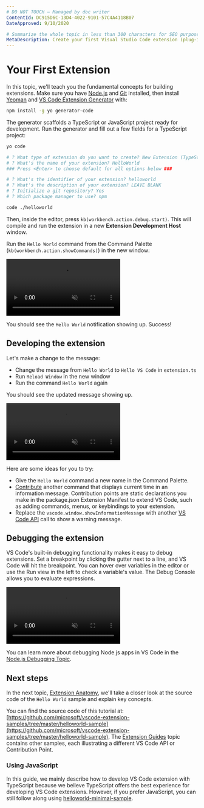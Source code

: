 ```yaml
---
# DO NOT TOUCH — Managed by doc writer
ContentId: DC915D6C-13D4-4022-9101-57C4A4118B07
DateApproved: 9/10/2020

# Summarize the whole topic in less than 300 characters for SEO purpose
MetaDescription: Create your first Visual Studio Code extension (plug-in) with a simple Hello World example.
---
```


# Your First Extension

In this topic, we'll teach you the fundamental concepts for building extensions. Make sure you have [Node.js](https://nodejs.org/en/) and [Git](https://git-scm.com/) installed, then install [Yeoman](https://yeoman.io/) and [VS Code Extension Generator](https://www.npmjs.com/package/generator-code) with:

```bash
npm install -g yo generator-code
```

The generator scaffolds a TypeScript or JavaScript project ready for development. Run the generator and fill out a few fields for a TypeScript project:

```bash
yo code

# ? What type of extension do you want to create? New Extension (TypeScript)
# ? What's the name of your extension? HelloWorld
### Press <Enter> to choose default for all options below ###

# ? What's the identifier of your extension? helloworld
# ? What's the description of your extension? LEAVE BLANK
# ? Initialize a git repository? Yes
# ? Which package manager to use? npm

code ./helloworld
```

Then, inside the editor, press `kb(workbench.action.debug.start)`. This will compile and run the extension in a new **Extension Development Host** window.

Run the `Hello World` command from the Command Palette (`kb(workbench.action.showCommands)`) in the new window:

<video autoplay loop muted playsinline controls title="Launch your first VS Code extension video">
  <source src="/api/get-started/your-first-extension/launch.mp4" type="video/mp4">
</video>

You should see the `Hello World` notification showing up. Success!

## Developing the extension

Let's make a change to the message:

- Change the message from `Hello World` to `Hello VS Code` in `extension.ts`
- Run `Reload Window` in the new window
- Run the command `Hello World` again

You should see the updated message showing up.

<video autoplay loop muted playsinline controls title="Reload VS Code extension video">
  <source src="/api/get-started/your-first-extension/reload.mp4" type="video/mp4">
</video>

Here are some ideas for you to try:

- Give the `Hello World` command a new name in the Command Palette.
- [Contribute](/api/references/contribution-points) another command that displays current time in an information message. Contribution points are static declarations you make in the package.json Extension Manifest to extend VS Code, such as adding commands, menus, or keybindings to your extension.
- Replace the `vscode.window.showInformationMessage` with another [VS Code API](/api/references/vscode-api) call to show a warning message.

## Debugging the extension

VS Code's built-in debugging functionality makes it easy to debug extensions. Set a breakpoint by clicking the gutter next to a line, and VS Code will hit the breakpoint. You can hover over variables in the editor or use the Run view in the left to check a variable's value. The Debug Console allows you to evaluate expressions.

<video autoplay loop muted playsinline controls title="Debug VS Code extension video">
  <source src="/api/get-started/your-first-extension/debug.mp4" type="video/mp4">
</video>

You can learn more about debugging Node.js apps in VS Code in the [Node.js Debugging Topic](/docs/nodejs/nodejs-debugging).

## Next steps

In the next topic, [Extension Anatomy](/api/get-started/extension-anatomy), we'll take a closer look at the source code of the `Hello World` sample and explain key concepts.

You can find the source code of this tutorial at: [https://github.com/microsoft/vscode-extension-samples/tree/master/helloworld-sample](https://github.com/microsoft/vscode-extension-samples/tree/master/helloworld-sample). The [Extension Guides](/api/extension-guides/overview) topic contains other samples, each illustrating a different VS Code API or Contribution Point.

### Using JavaScript

In this guide, we mainly describe how to develop VS Code extension with TypeScript because we believe TypeScript offers the best experience for developing VS Code extensions. However, if you prefer JavaScript, you can still follow along using [helloworld-minimal-sample](https://github.com/microsoft/vscode-extension-samples/tree/master/helloworld-minimal-sample).
